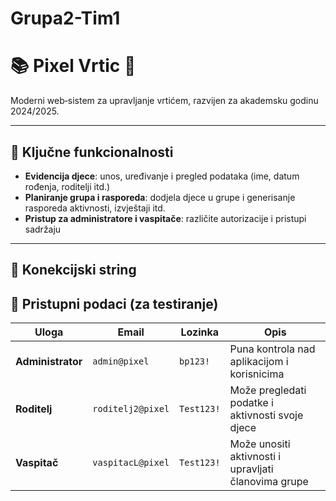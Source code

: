# Grupa2-Tim1

# 📚 Pixel Vrtic 🎨

Moderni web‑sistem za upravljanje vrtićem, razvijen za akademsku godinu 2024/2025.

---

## 🔧 Ključne funkcionalnosti

- **Evidencija djece**: unos, uređivanje i pregled podataka (ime, datum rođenja, roditelji itd.)
- **Planiranje grupa i rasporeda**: dodjela djece u grupe i generisanje rasporeda aktivnosti, izvještaji itd.
- **Pristup za administratore i vaspitače**: različite autorizacije i pristupi sadržaju

---

## 🔗 Konekcijski string

## 🧪 Pristupni podaci (za testiranje)

| Uloga         | Email | Lozinka       | Opis                                                  |
|---------------|----------------|----------------|--------------------------------------------------------|
| **Administrator** | `admin@pixel`        | `bp123!`    | Puna kontrola nad aplikacijom i korisnicima            |
| **Roditelj**      | `roditelj2@pixel`    | `Test123!` | Može pregledati podatke i aktivnosti svoje djece       |
| **Vaspitač**      | `vaspitacL@pixel`    | `Test123!` | Može unositi aktivnosti i upravljati članovima grupe   |
